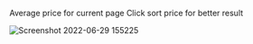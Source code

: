 Average price for current page
Click sort price for better result

![Screenshot 2022-06-29 155225](https://user-images.githubusercontent.com/64557021/176532168-f073e9c8-9dea-4d3d-ae37-1d184d8e0d29.png)

